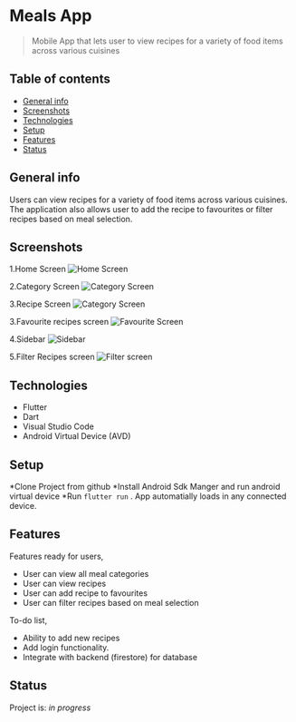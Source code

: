 
# Meals App

> Mobile App that lets user to view recipes for a variety of food items across various cuisines

## Table of contents

* [General info](#general-info)
* [Screenshots](#screenshots)
* [Technologies](#technologies)
* [Setup](#setup)
* [Features](#features)
* [Status](#status)

## General info

Users can view recipes for a variety of food items across various cuisines. The application also allows user to add the recipe to favourites or filter recipes based on meal selection.

## Screenshots

1.Home Screen
![Home Screen](./screenshots/categoriesScreen.png)

2.Category Screen
![Category Screen](./screenshots/singleCategory.png)

3.Recipe Screen
![Category Screen](./screenshots/recipe.png)

3.Favourite recipes screen
![Favourite Screen](./screenshots/favouritesScreen.png)

4.Sidebar
![Sidebar](./screenshots/drawer.png)

5.Filter Recipes screen
![Filter screen](./screenshots/filterScreen.png)

## Technologies

* Flutter
* Dart
* Visual Studio Code
* Android Virtual Device (AVD)

## Setup

*Clone Project from github
*Install Android Sdk Manger and run android virtual device 
*Run `flutter run` . App automatially loads in any connected device.

## Features

Features ready for users,

* User can view all meal categories
* User can view recipes
* User can add recipe to favourites
* User can filter recipes based on meal selection

To-do list,

* Ability to add new recipes
* Add login functionality.
* Integrate with backend (firestore) for database

## Status

Project is: _in progress_
